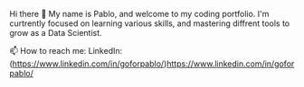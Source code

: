 
<!--
**Pablocastrophy/Pablocastrophy** is a ✨ _special_ ✨ repository because its `README.md` (this file) appears on your GitHub profile.

Here are some ideas to get you started:

- 🔭 I’m currently working on ...
- 🌱 I’m currently learning ...
- 👯 I’m looking to collaborate on ...
- 🤔 I’m looking for help with ...
- 💬 Ask me about ...
- 📫 How to reach me: ...
- 😄 Pronouns: ...
- ⚡ Fun fact: ...
-->
Hi there 👋
My name is Pablo, and welcome to my coding portfolio. 
I'm curtrently focused on learning various skills, and mastering diffrent tools to grow as a Data Scientist.


📫 How to reach me:
LinkedIn:(https://www.linkedin.com/in/goforpablo/)https://www.linkedin.com/in/goforpablo/
